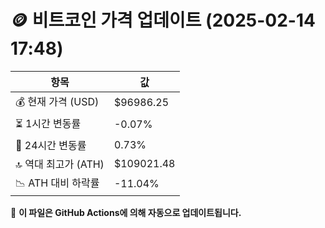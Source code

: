 # 🪙 비트코인 가격 업데이트 (2025-02-14 17:48)

| 항목                | 값 |
|--------------------|----------------|
| 💰 현재 가격 (USD) | $96986.25 |
| ⏳ 1시간 변동률    | -0.07% |
| 📆 24시간 변동률   | 0.73% |
| 🔝 역대 최고가 (ATH) | $109021.48 |
| 📉 ATH 대비 하락률 | -11.04% |

🔄 **이 파일은 GitHub Actions에 의해 자동으로 업데이트됩니다.**
